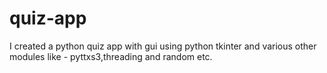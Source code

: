# quiz-app
I created a python quiz app with gui using python tkinter and various other modules like - pyttxs3,threading and random etc.
